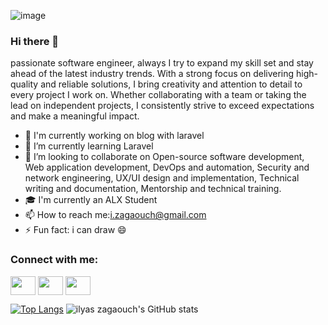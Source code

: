 ![image](https://user-images.githubusercontent.com/10424691/219994936-e76881eb-b3da-44fe-bd82-8f713fb81154.png)

### Hi there 👋
 passionate software engineer, always I try to expand my skill set and stay ahead of the latest industry trends. With a strong focus on delivering high-quality and reliable solutions, I bring creativity and attention to detail to every project I work on. Whether collaborating with a team or taking the lead on independent projects, I consistently strive to exceed expectations and make a meaningful impact.

- 🔭 I'm currently working on blog with laravel
- 🌱 I’m currently learning Laravel
- 👯 I’m looking to collaborate on Open-source software development, Web application development, DevOps and automation, Security and network engineering, UX/UI design and implementation, Technical writing and documentation, Mentorship and technical training.
- 🎓  I'm currently an ALX Student
- 📫 How to reach me:i.zagaouch@gmail.com
- ⚡ Fun fact: i can draw 😄

<h3 align="left">Connect with me:</h3>
<p align="left">

<a href="www.linkedin.com/in/zagaouch-ilyas-b39241113/" target="blank"><img align="center" src="https://cdn.jsdelivr.net/npm/simple-icons@3.0.1/icons/linkedin.svg" alt="" height="30" width="40" /></a>
<a href="https://www.instagram.com/zagaouch.ilyas" target="blank"><img align="center" src="https://cdn.jsdelivr.net/npm/simple-icons@3.0.1/icons/instagram.svg" alt="" height="30" width="40" /></a>
<a href="t.me/zagaouch" target="blank"><img align="center" src="https://cdn.jsdelivr.net/npm/simple-icons@3.0.1/icons/telegram.svg" alt="" height="30" width="40" /></a>
</p>

[![Top Langs](https://github-readme-stats.vercel.app/api/top-langs/?username=zagaouch&layout=compact)](https://github.com/zagaouch/github-readme-stats)
![ilyas zagaouch's GitHub stats](https://github-readme-stats.vercel.app/api?username=zagaouch&show_icons=true&theme=radical)

